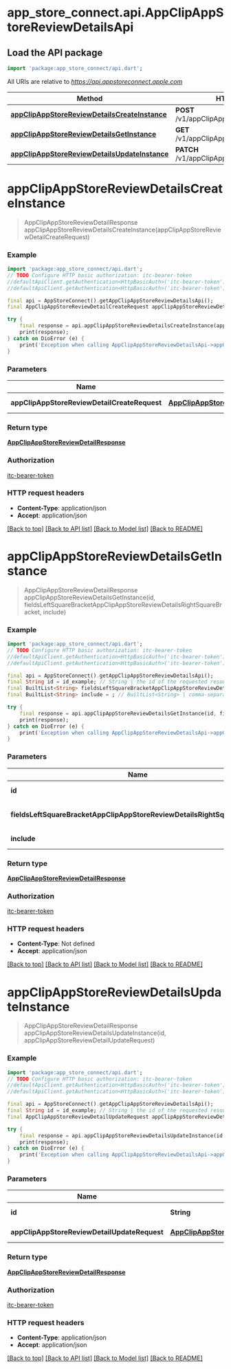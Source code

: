 # app_store_connect.api.AppClipAppStoreReviewDetailsApi

## Load the API package
```dart
import 'package:app_store_connect/api.dart';
```

All URIs are relative to *https://api.appstoreconnect.apple.com*

Method | HTTP request | Description
------------- | ------------- | -------------
[**appClipAppStoreReviewDetailsCreateInstance**](AppClipAppStoreReviewDetailsApi.md#appclipappstorereviewdetailscreateinstance) | **POST** /v1/appClipAppStoreReviewDetails | 
[**appClipAppStoreReviewDetailsGetInstance**](AppClipAppStoreReviewDetailsApi.md#appclipappstorereviewdetailsgetinstance) | **GET** /v1/appClipAppStoreReviewDetails/{id} | 
[**appClipAppStoreReviewDetailsUpdateInstance**](AppClipAppStoreReviewDetailsApi.md#appclipappstorereviewdetailsupdateinstance) | **PATCH** /v1/appClipAppStoreReviewDetails/{id} | 


# **appClipAppStoreReviewDetailsCreateInstance**
> AppClipAppStoreReviewDetailResponse appClipAppStoreReviewDetailsCreateInstance(appClipAppStoreReviewDetailCreateRequest)



### Example
```dart
import 'package:app_store_connect/api.dart';
// TODO Configure HTTP basic authorization: itc-bearer-token
//defaultApiClient.getAuthentication<HttpBasicAuth>('itc-bearer-token').username = 'YOUR_USERNAME'
//defaultApiClient.getAuthentication<HttpBasicAuth>('itc-bearer-token').password = 'YOUR_PASSWORD';

final api = AppStoreConnect().getAppClipAppStoreReviewDetailsApi();
final AppClipAppStoreReviewDetailCreateRequest appClipAppStoreReviewDetailCreateRequest = ; // AppClipAppStoreReviewDetailCreateRequest | AppClipAppStoreReviewDetail representation

try {
    final response = api.appClipAppStoreReviewDetailsCreateInstance(appClipAppStoreReviewDetailCreateRequest);
    print(response);
} catch on DioError (e) {
    print('Exception when calling AppClipAppStoreReviewDetailsApi->appClipAppStoreReviewDetailsCreateInstance: $e\n');
}
```

### Parameters

Name | Type | Description  | Notes
------------- | ------------- | ------------- | -------------
 **appClipAppStoreReviewDetailCreateRequest** | [**AppClipAppStoreReviewDetailCreateRequest**](AppClipAppStoreReviewDetailCreateRequest.md)| AppClipAppStoreReviewDetail representation | 

### Return type

[**AppClipAppStoreReviewDetailResponse**](AppClipAppStoreReviewDetailResponse.md)

### Authorization

[itc-bearer-token](../README.md#itc-bearer-token)

### HTTP request headers

 - **Content-Type**: application/json
 - **Accept**: application/json

[[Back to top]](#) [[Back to API list]](../README.md#documentation-for-api-endpoints) [[Back to Model list]](../README.md#documentation-for-models) [[Back to README]](../README.md)

# **appClipAppStoreReviewDetailsGetInstance**
> AppClipAppStoreReviewDetailResponse appClipAppStoreReviewDetailsGetInstance(id, fieldsLeftSquareBracketAppClipAppStoreReviewDetailsRightSquareBracket, include)



### Example
```dart
import 'package:app_store_connect/api.dart';
// TODO Configure HTTP basic authorization: itc-bearer-token
//defaultApiClient.getAuthentication<HttpBasicAuth>('itc-bearer-token').username = 'YOUR_USERNAME'
//defaultApiClient.getAuthentication<HttpBasicAuth>('itc-bearer-token').password = 'YOUR_PASSWORD';

final api = AppStoreConnect().getAppClipAppStoreReviewDetailsApi();
final String id = id_example; // String | the id of the requested resource
final BuiltList<String> fieldsLeftSquareBracketAppClipAppStoreReviewDetailsRightSquareBracket = ; // BuiltList<String> | the fields to include for returned resources of type appClipAppStoreReviewDetails
final BuiltList<String> include = ; // BuiltList<String> | comma-separated list of relationships to include

try {
    final response = api.appClipAppStoreReviewDetailsGetInstance(id, fieldsLeftSquareBracketAppClipAppStoreReviewDetailsRightSquareBracket, include);
    print(response);
} catch on DioError (e) {
    print('Exception when calling AppClipAppStoreReviewDetailsApi->appClipAppStoreReviewDetailsGetInstance: $e\n');
}
```

### Parameters

Name | Type | Description  | Notes
------------- | ------------- | ------------- | -------------
 **id** | **String**| the id of the requested resource | 
 **fieldsLeftSquareBracketAppClipAppStoreReviewDetailsRightSquareBracket** | [**BuiltList&lt;String&gt;**](String.md)| the fields to include for returned resources of type appClipAppStoreReviewDetails | [optional] 
 **include** | [**BuiltList&lt;String&gt;**](String.md)| comma-separated list of relationships to include | [optional] 

### Return type

[**AppClipAppStoreReviewDetailResponse**](AppClipAppStoreReviewDetailResponse.md)

### Authorization

[itc-bearer-token](../README.md#itc-bearer-token)

### HTTP request headers

 - **Content-Type**: Not defined
 - **Accept**: application/json

[[Back to top]](#) [[Back to API list]](../README.md#documentation-for-api-endpoints) [[Back to Model list]](../README.md#documentation-for-models) [[Back to README]](../README.md)

# **appClipAppStoreReviewDetailsUpdateInstance**
> AppClipAppStoreReviewDetailResponse appClipAppStoreReviewDetailsUpdateInstance(id, appClipAppStoreReviewDetailUpdateRequest)



### Example
```dart
import 'package:app_store_connect/api.dart';
// TODO Configure HTTP basic authorization: itc-bearer-token
//defaultApiClient.getAuthentication<HttpBasicAuth>('itc-bearer-token').username = 'YOUR_USERNAME'
//defaultApiClient.getAuthentication<HttpBasicAuth>('itc-bearer-token').password = 'YOUR_PASSWORD';

final api = AppStoreConnect().getAppClipAppStoreReviewDetailsApi();
final String id = id_example; // String | the id of the requested resource
final AppClipAppStoreReviewDetailUpdateRequest appClipAppStoreReviewDetailUpdateRequest = ; // AppClipAppStoreReviewDetailUpdateRequest | AppClipAppStoreReviewDetail representation

try {
    final response = api.appClipAppStoreReviewDetailsUpdateInstance(id, appClipAppStoreReviewDetailUpdateRequest);
    print(response);
} catch on DioError (e) {
    print('Exception when calling AppClipAppStoreReviewDetailsApi->appClipAppStoreReviewDetailsUpdateInstance: $e\n');
}
```

### Parameters

Name | Type | Description  | Notes
------------- | ------------- | ------------- | -------------
 **id** | **String**| the id of the requested resource | 
 **appClipAppStoreReviewDetailUpdateRequest** | [**AppClipAppStoreReviewDetailUpdateRequest**](AppClipAppStoreReviewDetailUpdateRequest.md)| AppClipAppStoreReviewDetail representation | 

### Return type

[**AppClipAppStoreReviewDetailResponse**](AppClipAppStoreReviewDetailResponse.md)

### Authorization

[itc-bearer-token](../README.md#itc-bearer-token)

### HTTP request headers

 - **Content-Type**: application/json
 - **Accept**: application/json

[[Back to top]](#) [[Back to API list]](../README.md#documentation-for-api-endpoints) [[Back to Model list]](../README.md#documentation-for-models) [[Back to README]](../README.md)

